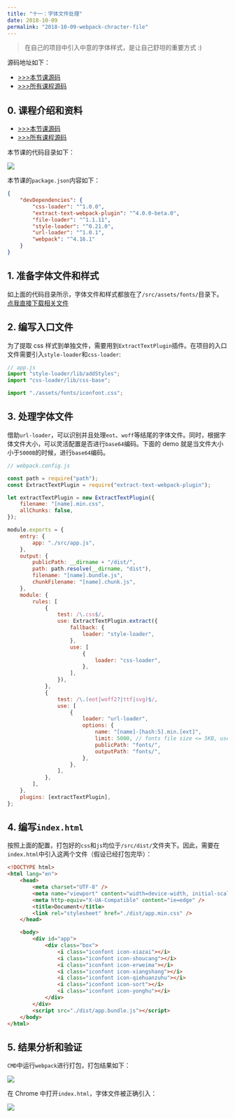 ```yaml
---
title: "十一：字体文件处理"
date: 2018-10-09
permalink: "2018-10-09-webpack-chracter-file"
---
```


> 在自己的项目中引入中意的字体样式，是让自己舒坦的重要方式 :)

源码地址如下：

-   [>>>本节课源码](https://github.com/dongyuanxin/webpack-demos/tree/master/demo11)
-   [>>>所有课程源码](https://github.com/dongyuanxin/webpack-demos)

<!-- more -->

## 0. 课程介绍和资料

-   [>>>本节课源码](https://github.com/dongyuanxin/webpack-demos/tree/master/demo11)
-   [>>>所有课程源码](https://github.com/dongyuanxin/webpack-demos)

本节课的代码目录如下：

![](https://static.godbmw.com/images/webpack/webpack4系列教程/24.png)

本节课的`package.json`内容如下：

```json
{
    "devDependencies": {
        "css-loader": "^1.0.0",
        "extract-text-webpack-plugin": "^4.0.0-beta.0",
        "file-loader": "^1.1.11",
        "style-loader": "^0.21.0",
        "url-loader": "^1.0.1",
        "webpack": "^4.16.1"
    }
}
```

## 1. 准备字体文件和样式

如上面的代码目录所示，字体文件和样式都放在了`/src/assets/fonts/`目录下。[点我直接下载相关文件](https://github.com/dongyuanxin/webpack-demos/tree/master/demo11/src/assets/fonts)

## 2. 编写入口文件

为了提取 css 样式到单独文件，需要用到`ExtractTextPlugin`插件。在项目的入口文件需要引入`style-loader`和`css-loader`:

```javascript
// app.js
import "style-loader/lib/addStyles";
import "css-loader/lib/css-base";

import "./assets/fonts/iconfont.css";
```

## 3. 处理字体文件

借助`url-loader`，可以识别并且处理`eot`、`woff`等结尾的字体文件。同时，根据字体文件大小，可以灵活配置是否进行`base64`编码。下面的 demo 就是当文件大小小于`5000B`的时候，进行`base64`编码。

```javascript
// webpack.config.js

const path = require("path");
const ExtractTextPlugin = require("extract-text-webpack-plugin");

let extractTextPlugin = new ExtractTextPlugin({
    filename: "[name].min.css",
    allChunks: false,
});

module.exports = {
    entry: {
        app: "./src/app.js",
    },
    output: {
        publicPath: __dirname + "/dist/",
        path: path.resolve(__dirname, "dist"),
        filename: "[name].bundle.js",
        chunkFilename: "[name].chunk.js",
    },
    module: {
        rules: [
            {
                test: /\.css$/,
                use: ExtractTextPlugin.extract({
                    fallback: {
                        loader: "style-loader",
                    },
                    use: [
                        {
                            loader: "css-loader",
                        },
                    ],
                }),
            },
            {
                test: /\.(eot|woff2?|ttf|svg)$/,
                use: [
                    {
                        loader: "url-loader",
                        options: {
                            name: "[name]-[hash:5].min.[ext]",
                            limit: 5000, // fonts file size <= 5KB, use 'base64'; else, output svg file
                            publicPath: "fonts/",
                            outputPath: "fonts/",
                        },
                    },
                ],
            },
        ],
    },
    plugins: [extractTextPlugin],
};
```

## 4. 编写`index.html`

按照上面的配置，打包好的`css`和`js`均位于`/src/dist/`文件夹下。因此，需要在`index.html`中引入这两个文件（假设已经打包完毕）：

```html
<!DOCTYPE html>
<html lang="en">
    <head>
        <meta charset="UTF-8" />
        <meta name="viewport" content="width=device-width, initial-scale=1.0" />
        <meta http-equiv="X-UA-Compatible" content="ie=edge" />
        <title>Document</title>
        <link rel="stylesheet" href="./dist/app.min.css" />
    </head>

    <body>
        <div id="app">
            <div class="box">
                <i class="iconfont icon-xiazai"></i>
                <i class="iconfont icon-shoucang"></i>
                <i class="iconfont icon-erweima"></i>
                <i class="iconfont icon-xiangshang"></i>
                <i class="iconfont icon-qiehuanzuhu"></i>
                <i class="iconfont icon-sort"></i>
                <i class="iconfont icon-yonghu"></i>
            </div>
        </div>
        <script src="./dist/app.bundle.js"></script>
    </body>
</html>
```

## 5. 结果分析和验证

`CMD`中运行`webpack`进行打包，打包结果如下：

![](https://static.godbmw.com/images/webpack/webpack4系列教程/25.png)

在 Chrome 中打开`index.html`，字体文件被正确引入：

![](https://static.godbmw.com/images/webpack/webpack4系列教程/26.png)
